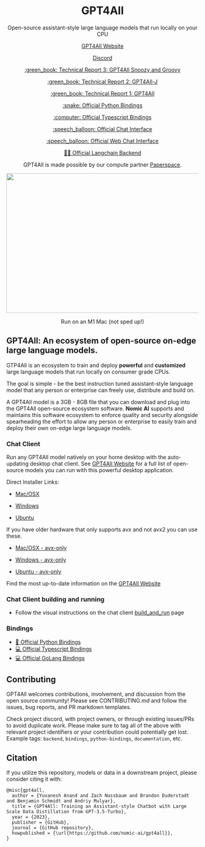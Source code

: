 <h1 align="center">GPT4All</h1>
<p align="center">Open-source assistant-style large language models that run locally on your CPU</p>

<p align="center">
<a href="https://gpt4all.io">GPT4All Website</a>
</p>

<p align="center">
<a href="https://discord.gg/mGZE39AS3e">Discord</a>
</p>


<p align="center">
<a href="https://gpt4all.io/reports/GPT4All_Technical_Report_3.pdf">:green_book: Technical Report 3: GPT4All Snoozy and Groovy </a>
</p>

<p align="center">
<a href="https://static.nomic.ai/gpt4all/2023_GPT4All-J_Technical_Report_2.pdf">:green_book: Technical Report 2: GPT4All-J </a>
</p>

<p align="center">
<a href="https://s3.amazonaws.com/static.nomic.ai/gpt4all/2023_GPT4All_Technical_Report.pdf">:green_book: Technical Report 1: GPT4All</a>
</p>

<p align="center">
<a href="https://github.com/nomic-ai/gpt4all/tree/main/gpt4all-bindings/python/README.md">:snake: Official Python Bindings</a>
</p>

<p align="center">
<a href="https://github.com/nomic-ai/gpt4all/tree/main/gpt4all-bindings/typescript">:computer: Official Typescript Bindings</a>
</p>

<p align="center">
<a href="https://github.com/nomic-ai/gpt4all/blob/main/gpt4all-chat/README.md">:speech_balloon: Official Chat Interface</a>
</p>

<p align="center">
<a href="https://github.com/nomic-ai/gpt4all-ui">:speech_balloon: Official Web Chat Interface</a>
</p>

<p align="center">
<a href="https://python.langchain.com/en/latest/modules/models/llms/integrations/gpt4all.html">🦜️🔗 Official Langchain Backend</a> 
</p>

<p align="center">
GPT4All is made possible by our compute partner <a href="https://www.paperspace.com/">Paperspace</a>.
</p>

<p align="center">
  <img width="600" height="365" src="https://user-images.githubusercontent.com/13879686/231876409-e3de1934-93bb-4b4b-9013-b491a969ebbc.gif">
</p>
<p align="center">
Run on an M1 Mac (not sped up!)
</p>

## GPT4All: An ecosystem of open-source on-edge large language models.
GTP4All is an ecosystem to train and deploy **powerful** and **customized** large language models that run locally on consumer grade CPUs.

The goal is simple - be the best instruction tuned assistant-style language model that any person or enterprise can freely use, distribute and build on.

A GPT4All model is a 3GB - 8GB file that you can download and plug into the GPT4All open-source ecosystem software. **Nomic AI** supports and maintains this software ecosystem to enforce quality and security alongside spearheading the effort to allow any person or enterprise to easily train and deploy their own on-edge large language models. 


### Chat Client
Run any GPT4All model natively on your home desktop with the auto-updating desktop chat client. See <a href="https://gpt4all.io">GPT4All Website</a> for a full list of open-source models you can run with this powerful desktop application.

Direct Installer Links:

* [Mac/OSX](https://gpt4all.io/installers/gpt4all-installer-darwin.dmg)

* [Windows](https://gpt4all.io/installers/gpt4all-installer-win64.exe)

* [Ubuntu](https://gpt4all.io/installers/gpt4all-installer-linux.run)

If you have older hardware that only supports avx and not avx2 you can use these.

* [Mac/OSX - avx-only](https://gpt4all.io/installers/gpt4all-installer-darwin-avx-only.dmg)

* [Windows - avx-only](https://gpt4all.io/installers/gpt4all-installer-win64-avx-only.exe)

* [Ubuntu - avx-only](https://gpt4all.io/installers/gpt4all-installer-linux-avx-only.run)

Find the most up-to-date information on the [GPT4All Website](https://gpt4all.io/)

### Chat Client building and running

* Follow the visual instructions on the chat client [build_and_run](gpt4all-chat/build_and_run.md) page

### Bindings

* <a href="https://github.com/nomic-ai/gpt4all/tree/main/gpt4all-bindings/python/README.md">:snake: Official Python Bindings</a>
* <a href="https://github.com/nomic-ai/gpt4all/tree/main/gpt4all-bindings/typescript">:computer: Official Typescript Bindings</a>
* <a href="https://github.com/nomic-ai/gpt4all/tree/main/gpt4all-bindings/golang">:computer: Official GoLang Bindings</a>


## Contributing
GPT4All welcomes contributions, involvement, and discussion from the open source community!
Please see CONTRIBUTING.md and follow the issues, bug reports, and PR markdown templates.

Check project discord, with project owners, or through existing issues/PRs to avoid duplicate work.
Please make sure to tag all of the above with relevant project identifiers or your contribution could potentially get lost.
Example tags: `backend`, `bindings`, `python-bindings`, `documentation`, etc.


## Citation

If you utilize this repository, models or data in a downstream project, please consider citing it with:
```
@misc{gpt4all,
  author = {Yuvanesh Anand and Zach Nussbaum and Brandon Duderstadt and Benjamin Schmidt and Andriy Mulyar},
  title = {GPT4All: Training an Assistant-style Chatbot with Large Scale Data Distillation from GPT-3.5-Turbo},
  year = {2023},
  publisher = {GitHub},
  journal = {GitHub repository},
  howpublished = {\url{https://github.com/nomic-ai/gpt4all}},
}
```
